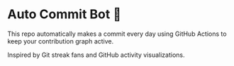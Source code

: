 # Auto Commit Bot 🤖

This repo automatically makes a commit every day using GitHub Actions to keep your contribution graph active.

Inspired by Git streak fans and GitHub activity visualizations.
